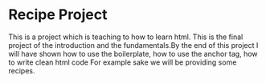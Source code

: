 # Recipe Project

This is a project which is teaching to how to learn html.
This is the final project of the introduction and the fundamentals.By the end of this project I will have 
shown how to use the boilerplate, how to use the anchor tag, how to write clean html code For example sake we will be providing some recipes.
 